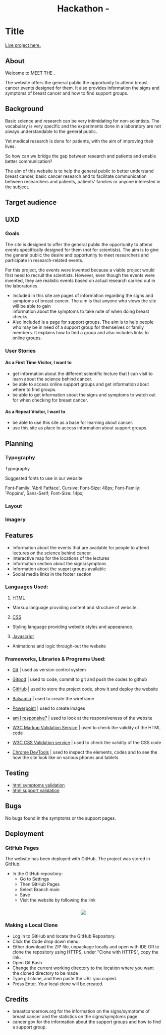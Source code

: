 <h1 align="center">Hackathon -  </h1>

# Title 
[Live project here.](https://laurepiechaczyk.github.io/Hackathon-nov-21/)

## About 
Welcome to MEET THE .


The website offers the general public the opportunity to attend breast cancer events designed for them.
It also provides information the signs and symptoms of breast cancer and how to find support groups.

## Background
Basic science and research can be very intimidating for non-scientists. The vocabulary is very specific and the experiments done in a laboratory are not always understandable to the general public.

Yet medical research is done for patients, with the aim of improving their lives.

So how can we bridge the gap between research and patients and enable better communication?


The aim of this website is to help the general public to better understand breast cancer, basic cancer research and to facilitate communication between researchers and patients, patients' families or anyone interested in the subject.

## Target audience


## UXD

### Goals

The site is designed to offer the general public the opportunity to attend events specifically designed for them (not for scientists). The aim is to give the general public the desire and opportunity to meet researchers and participate in research-related events. 


For this project, the events were invented because a viable project would first need to recruit the scientists. However, even though the events were invented, they are realistic events based on actual research carried out in the laboratories. 

* Included in this site are pages of information regarding the signs and symptoms of breast cancer. The aim is that anyone who views the site will be able to gain  
information about the symptoms to take note of when doing breast checks. 
* Also included is a page for support groups. The aim is to help people who may be in need of a support group for themselves or family members. It explains how to find a group and also includes links to online groups.

### User Stories

#### As a First Time Visitor, I want to 

* get information about the different scientific lecture that I can visit to learn about the science behind cancer.
* be able to access online support groups and get information about where to find groups.
* be able to get information sbout the signs and symptoms to watch out for when checking for breast cancer.

#### As a Repeat Visitor, I want to

* be able to use this site as a base for learning about cancer.
* use this site as  place to access information about support groups.

## Planning


### Typography
Typography

Suggested fonts to use in our website

Font-Family: 'Abril Fatface', Cursive;
Font-Size: 48px;
Font-Family: 'Poppins', Sans-Serif;
Font-Size: 14px;


### Layout


### Imagery 



## Features

* Information about the events that are available for people to attend lectures on the science behind cancer. 
* Interactive map for the locations of the lectures
* Information section about the signs/symptons
* Information about the supprt groups available
* Social media links in the footer section



### Languages Used:

 1. [HTML](https://en.wikipedia.org/wiki/HTML) 
 - Markup language providing content and structure of website.

 2. [CSS](https://en.wikipedia.org/wiki/CSS) 
 - Styling language providing website styles and appearance.

 3. [Javascript](https://en.wikipedia.org/wiki/Javascript)
 - Animations and logic through-out the website
 
 ### Frameworks, Libraries & Programs Used:

- [Git](https://git-scm.com/) | used as version control system

- [Gitpod](https://gitpod.io/workspaces) | used to code, commit to git and push the codes to github

- [GitHub](https://github.com/) | used to store the project code, show it and deploy the website

- [Balsamiq](https://balsamiq.com/) |  used to create the wireframe

- [Powerpoint](https://simple.wikipedia.org/wiki/Microsoft_PowerPoint) | used to create images 

- [am I responsive?](http://ami.responsivedesign.is/) | used to look at the responsiveness of the website 

- [W3C Markup Validation Service](https://validator.w3.org/) | used to check the validity of the HTML code

- [W3C CSS Validation service](https://jigsaw.w3.org/css-validator/) | used to check the validity of the CSS code

- [Chrome DevTools](https://developer.chrome.com/docs/devtools/) | used to inspect the elements, codes and to see the how the site look like on various phones and tablets

## Testing
* [html symptoms validation](assets/images/html-validator-symptoms-page.png)
* [html support validation](assets/images/support-html.png)

## Bugs
No bugs found in the symptoms or the support pages.

## Deployment
### GitHub Pages
The website has been deployed with GitHub. The project was stored in GitHub.
- In the GitHub repository:
    - Go to Settings
    - Then GitHub Pages
    - Select Branch main
    - Save
    - Visit the website by following the link
<h3 align="center"><img src="assets/images/Picture-readme/Deployment.png"></h3>

### Making a Local Clone
- Log in to GitHub and locate the GitHub Repository.
- Click the Code drop down menu.
- Either download the ZIP file, unpackage locally and open with IDE OR to clone the repository using HTTPS, under "Clone with HTTPS", copy the link.
- Open Git Bash
- Change the current working directory to the location where you want the cloned directory to be made
- Type git clone, and then paste the URL you copied.
- Press Enter. Your local clone will be created.


## Credits

* breastcancernow.org for the information on the signs/symptoms of breast cancer and the statistics on the signs/symptoms page
* cancer.gov for the information about the support groups and how to find a support group.

